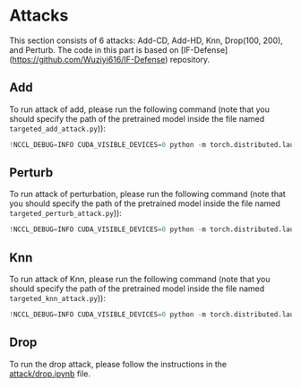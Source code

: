 # Attacks

This section consists of 6 attacks: Add-CD, Add-HD, Knn, Drop(100, 200), and Perturb. The code in this part is based on [IF-Defense]
(https://github.com/Wuziyi616/IF-Defense) repository.
## Add
To run attack of add, please run the following command (note that you should specify the path of the pretrained model inside the file named `targeted_add_attack.py`)): 
```python
!NCCL_DEBUG=INFO CUDA_VISIBLE_DEVICES=0 python -m torch.distributed.launch --nproc_per_node=1 --master_port=29501 targeted_add_attack.py --model={MODEL NAME (pointnet/pointnet2/dgcnn)} --dist_func={DISTANCE FUNCTION (chamfer/hausdorff)} --num_points=1024 --dataset=mn40 --batch_size={BATCH SIZE} --binary_step=10 --num_class={NUMBER OF CLASS CATEGORIES} --data_root={PATH TO DATA TO BE ATTACKED}
```
## Perturb
To run attack of perturbation, please run the following command (note that you should specify the path of the pretrained model inside the file named `targeted_perturb_attack.py`)): 
```python
!NCCL_DEBUG=INFO CUDA_VISIBLE_DEVICES=0 python -m torch.distributed.launch --nproc_per_node=1 --master_port=29501 targeted_perturb_attack.py --model=pointnet --num_points=1024 --dataset=mn40 --batch_size={BATCH SIZE} --binary_step=10 --num_class={NUMBER OF CLASS CATEGORIES} --data_root={PATH TO DATA TO BE ATTACKED}
```
## Knn
To run attack of Knn, please run the following command (note that you should specify the path of the pretrained model inside the file named `targeted_knn_attack.py`)): 
```python
!NCCL_DEBUG=INFO CUDA_VISIBLE_DEVICES=0 python -m torch.distributed.launch --nproc_per_node=1 --master_port=29501 targeted_knn_attack.py --model=pointnet --num_points=1024 --dataset=mn40 --batch_size={BATCH SIZE} --num_class={NUMBER OF CLASS CATEGORIES} --data_root={PATH TO DATA TO BE ATTACKED}
```
## Drop
To run the drop attack, please follow the instructions in the [attack/drop.ipynb](https://github.com/kimianoorbakhsh/LPF-Defense/blob/main/attacks/attack/drop.ipynb) file.